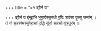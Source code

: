 +++
title = "०१ द्यौर्न य"

+++
द्यौर्न य इ॑न्द्रा॒भि भूमा॒र्यस्त॒स्थौ र॒यिः शव॑सा पृ॒त्सु जना॑न् ।  
तं नः॑ स॒हस्र॑भरमुर्वरा॒सां द॒द्धि सू॑नो सहसो वृत्र॒तुर॑म् ॥